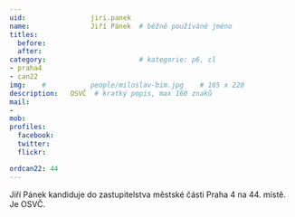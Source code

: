 ```yaml
---
uid:                jiri.panek
name:               Jiří Pánek 	# běžně používáné jméno
titles:
  before:
  after:
category:                       # kategorie: p6, cl
- praha4
- can22
img: 	#	        people/miloslav-bim.jpg    # 165 x 220
description:   OSVČ  # kratký popis, max 160 znaků
mail:
- 
mob:			
profiles:
  facebook:
  twitter: 
  flickr: 

ordcan22: 44
---
```


Jiří Pánek kandiduje do zastupitelstva městské části Praha 4 na 44. místě. Je OSVČ.
